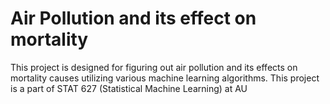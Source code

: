 # Air Pollution and its effect on mortality
This project is designed for figuring out air pollution and its effects on mortality causes utilizing various machine learning algorithms. This project is a part of STAT 627 (Statistical Machine Learning) at AU
